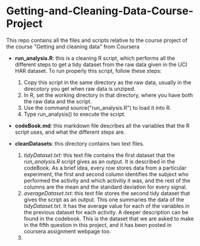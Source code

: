 Getting-and-Cleaning-Data-Course-Project
========================================

This repo contains all the files and scripts relative to the course project of the course "Getting and cleaning data"  from Coursera

* **run_analysis.R**: this is a cleaning R script, which performs all the different steps to get a tidy dataset from the raw data given in the UCI HAR dataset.
To run properly this script, follow these steps:
    1. Copy this script in the same directory as the raw data, usually in the direcotory you get when raw data is unziped.
    2. In R, set the working directory in that directory, where you have both the raw data and the script.
    3. Use the command source("run_analysis.R") to load it into R.
    4. Type run_analysis() to execute the script.

* **codeBook.md**: this markdown file describes all the variables that the R script uses, and what the different steps are.
* **cleanDatasets**: this directory contains two text files.
    1. *tidyDataset.txt*: this text file contains the first dataset that the *run_analysis.R* script gives as an output. It is described in the codeBook. As a brief idea, every row stores data from a particular experiment, the first and second column identifies the subject who performed the activity and which activitiy it was, and the rest of the columns are the mean and the standard deviation for every signal.
    2. *averageDataset.txt*: this text file stores the second tidy dataset that gives the script as an output. This one summaries the data of the *tidyDataset.txt*. It has the average value for each of the variables in the previous dataset for each activity. A deeper description can be found in the codebook. This is the dataset that we are asked to make in the fifth question in this project, and it has been posted in coursera assignment webpage too.
    3. 
